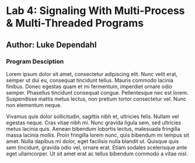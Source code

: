 # Lab 4: Signaling With Multi-Process & Multi-Threaded Programs
## Author: Luke Dependahl


### Program Desciption

Lorem ipsum dolor sit amet, consectetur adipiscing elit. Nunc velit erat, semper ut dui eu, consequat tincidunt tellus. Mauris commodo lacinia finibus. Donec egestas quam et mi fermentum, imperdiet ornare odio semper. Phasellus tincidunt consequat congue. Pellentesque nec est lorem. Suspendisse mattis metus lectus, non pretium tortor consectetur vel. Nunc non elementum neque.

Vivamus quis dolor sollicitudin, sagittis nibh et, ultricies felis. Nullam vel egestas neque. Cras vitae nibh mi. Nunc gravida ligula sem, sed ultricies metus lacinia quis. Aenean bibendum lobortis lectus, malesuada fringilla massa lacinia mollis. Proin fringilla lorem nunc, quis bibendum mi tempus sit amet. Nulla dapibus mi dolor, eget facilisis nulla blandit ut. Quisque quis sem tincidunt, gravida odio vel, ornare erat. Etiam sodales scelerisque ante eget ullamcorper. Ut sit amet erat ac tellus bibendum commodo a vitae nisl.